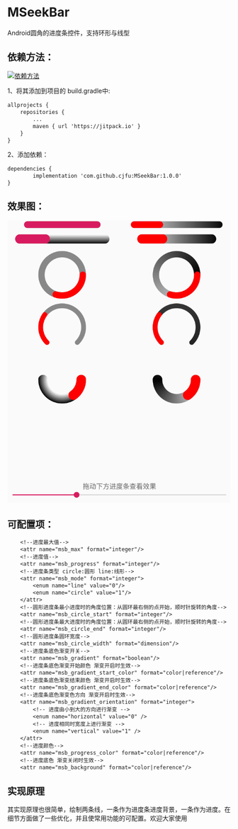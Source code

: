 # MSeekBar
Android圆角的进度条控件，支持环形与线型
## 依赖方法：

[![依赖方法](https://jitpack.io/v/cjfu/MSeekBar.svg)](https://jitpack.io/#cjfu/MSeekBar)

1、将其添加到项目的 build.gradle中:

	allprojects {
		repositories {
			...
			maven { url 'https://jitpack.io' }
		}
	}
  2、添加依赖：

	dependencies {
	        implementation 'com.github.cjfu:MSeekBar:1.0.0'
	}

## 效果图：

![效果图](https://github.com/cjfu/MSeekBar/blob/master/demo.gif) 

## 可配置项：

        <!--进度最大值-->
        <attr name="msb_max" format="integer"/>
        <!--进度值-->
        <attr name="msb_progress" format="integer"/>
        <!--进度条类型 circle:圆形 line:线形-->
        <attr name="msb_mode" format="integer">
            <enum name="line" value="0"/>
            <enum name="circle" value="1"/>
        </attr>
        <!--圆形进度条最小进度时的角度位置：从圆环最右侧的点开始，顺时针旋转的角度-->
        <attr name="msb_circle_start" format="integer"/>
        <!--圆形进度条最大进度时的角度位置：从圆环最右侧的点开始，顺时针旋转的角度-->
        <attr name="msb_circle_end" format="integer"/>
        <!--圆形进度条圆环宽度-->
        <attr name="msb_circle_width" format="dimension"/>
        <!--进度条底色渐变开关-->
        <attr name="msb_gradient" format="boolean"/>
        <!--进度条底色渐变开始颜色 渐变开启时生效-->
        <attr name="msb_gradient_start_color" format="color|reference"/>
        <!--进度条底色渐变结束颜色 渐变开启时生效-->
        <attr name="msb_gradient_end_color" format="color|reference"/>
        <!--进度条底色渐变色方向 渐变开启时生效-->
        <attr name="msb_gradient_orientation" format="integer">
            <!-- 进度由小到大的方向进行渐变 -->
            <enum name="horizontal" value="0" />
            <!-- 进度相同时宽度上进行渐变 -->
            <enum name="vertical" value="1" />
        </attr>
        <!--进度颜色-->
        <attr name="msb_progress_color" format="color|reference"/>
        <!--进度底色 渐变关闭时生效-->
        <attr name="msb_background" format="color|reference"/>

## 实现原理
其实现原理也很简单，绘制两条线，一条作为进度条进度背景，一条作为进度。在细节方面做了一些优化，并且使常用功能的可配置。欢迎大家使用
